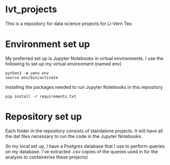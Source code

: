 # lvt_projects
This is a repository for data science projects for Li-Vern Teo


# Environment set up 
My preferred set up is Jupyter Notebooks in virtual environments. I use the following to set up my virtual environment (named env)

```
python3 -m venv env
source env/bin/activate
```

Installing the packages needed to run Jupyter Notebooks in this repository

`pip install -r requirements.txt`


# Repository set up 
Each folder in the repository consists of standalone projects. It will have all the dat files necessary to run the code in the Jupyter Notebooks. 

(In my local set up, I have a Postgres database that I use to perform queries on my database. I've extracted .csv copies of the queries used in for the analysis  to containerise these projects) 


